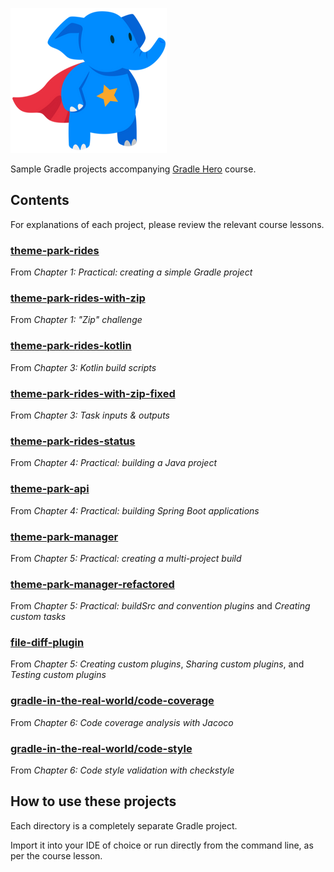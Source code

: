 [![Gradle Hero](gradle-hero.png)](https://learn.tomgregory.com/courses/gradle-hero)

Sample Gradle projects accompanying [Gradle Hero](https://learn.tomgregory.com/courses/gradle-hero) course.

## Contents

For explanations of each project, please review the relevant course lessons.

### [theme-park-rides](theme-park-rides)
From _Chapter 1: Practical: creating a simple Gradle project_
### [theme-park-rides-with-zip](theme-park-rides-with-zip)
From _Chapter 1: "Zip" challenge_
### [theme-park-rides-kotlin](theme-park-rides-kotlin)
From _Chapter 3: Kotlin build scripts_
### [theme-park-rides-with-zip-fixed](theme-park-rides-with-zip-fixed)
From _Chapter 3: Task inputs & outputs_
### [theme-park-rides-status](theme-park-rides-status)
From _Chapter 4: Practical: building a Java project_
### [theme-park-api](theme-park-api)
From _Chapter 4: Practical: building Spring Boot applications_
### [theme-park-manager](theme-park-manager)
From _Chapter 5: Practical: creating a multi-project build_
### [theme-park-manager-refactored](theme-park-manager-refactored)
From _Chapter 5: Practical: buildSrc and convention plugins_ and _Creating custom tasks_
### [file-diff-plugin](file-diff-plugin)
From _Chapter 5: Creating custom plugins_, _Sharing custom plugins_, and _Testing custom plugins_
### [gradle-in-the-real-world/code-coverage](gradle-in-the-real-world/code-coverage)
From _Chapter 6: Code coverage analysis with Jacoco_
### [gradle-in-the-real-world/code-style](gradle-in-the-real-world/code-style)
From _Chapter 6: Code style validation with checkstyle_

## How to use these projects

Each directory is a completely separate Gradle project. 

Import it into your IDE of choice or run directly from the command line, as per the course lesson. 